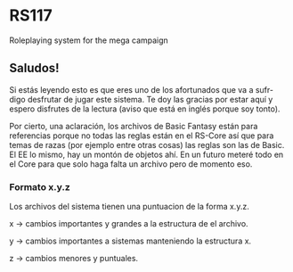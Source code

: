 # RS117
 Roleplaying system for the mega campaign

## Saludos!

Si estás leyendo esto es que eres uno de los afortunados que va a sufr- digo desfrutar de jugar este sistema. Te doy las gracias por estar aquí y espero disfrutes de la lectura (aviso que está en inglés porque soy tonto).

Por cierto, una aclaración, los archivos de Basic Fantasy están para referencias porque no todas las reglas están en el RS-Core así que para temas de razas (por ejemplo entre otras cosas) las reglas son las de Basic. El EE lo mismo, hay un montón de objetos ahí. En un futuro meteré todo en el Core para que solo haga falta un archivo pero de momento eso.

### Formato x.y.z

Los archivos del sistema tienen una puntuacion de la forma x.y.z.

 x -> cambios importantes y grandes a la estructura de el archivo.
 
 y -> cambios importantes a sistemas manteniendo la estructura x.
 
 z -> cambios menores y puntuales.

